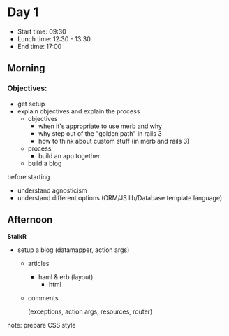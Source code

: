 # Day 1

* Start time: 09:30
* Lunch time: 12:30 - 13:30 
* End time:   17:00

## Morning

### Objectives:
* get setup
* explain objectives and explain the process
  * objectives
      - when it's appropriate to use merb and why
      - why step out of the "golden path" in rails 3
      - how to think about custom stuff (in merb and rails 3)
  * process
      - build an app together
  * build a blog


before starting
* understand agnosticism
* understand different options (ORM/JS lib/Database template language)


## Afternoon

**StalkR**

  - setup a blog (datamapper, action args)
    - articles
      - haml & erb (layout)
        - html
    - comments
      
      (exceptions, action args, resources, router)
      
note:
prepare CSS style      
